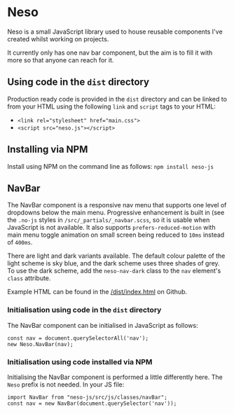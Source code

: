 # Neso

Neso is a small JavaScript library used to house reusable components I've created whilst working on 
projects. 

It currently only has one nav bar component, but the aim is to fill it with more so that anyone can 
reach for it.

## Using code in the `dist` directory 
Production ready code is provided in the `dist` directory and can be linked to from your HTML using 
the following `link` and `script` tags to your HTML:

- `<link rel="stylesheet" href="main.css">`
- `<script src="neso.js"></script>`

## Installing via NPM
Install using NPM on the command line as follows: `npm install neso-js`


## NavBar
The NavBar component is a responsive nav menu that supports one level of dropdowns below the main menu. 
Progressive enhancement is built in (see the `.no-js` styles in `/src/_partials/_navbar.scss`, 
so it is usable when JavaScript is not available. It also supports `prefers-reduced-motion` with main menu
toggle animation on small screen being reduced to `10ms` instead of `400ms`.

There are light and dark variants available. The default colour palette of the light scheme is sky blue,
and the dark scheme uses three shades of grey. To use the dark scheme, add the `neso-nav-dark` class to the `nav` element's `class` 
attribute.

Example HTML can be found in the [/dist/index.html](https://github.com/anthony-dee/Neso/blob/main/dist/index.html "/dist/index.html on GitHub") on Github.


### Initialisation using code in the `dist` directory
The NavBar component can be initialised in JavaScript as follows:

```
const nav = document.querySelectorAll('nav');
new Neso.NavBar(nav);
```

### Initialisation using code installed via NPM
Initialising the NavBar component is performed a little differently here. The `Neso` prefix is not needed. In your JS file:
```
import NavBar from "neso-js/src/js/classes/navBar";
const nav = new NavBar(document.querySelector('nav'));
```
